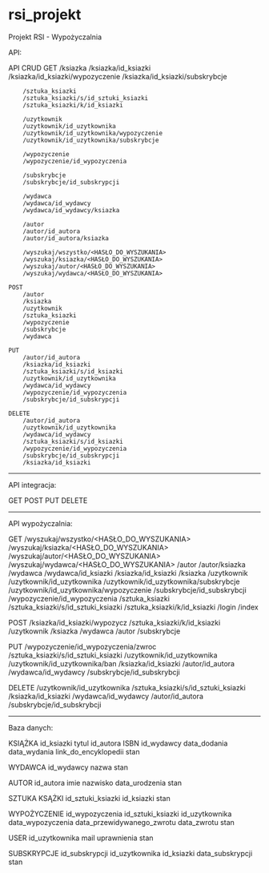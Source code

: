 # rsi_projekt
Projekt RSI - Wypożyczalnia


API:

API CRUD
	GET
		/ksiazka
		/ksiazka/id_ksiazki
		/ksiazka/id_ksiazki/wypozyczenie
		/ksiazka/id_ksiazki/subskrybcje
		
		/sztuka_ksiazki
		/sztuka_ksiazki/s/id_sztuki_ksiazki
		/sztuka_ksiazki/k/id_ksiazki
		
		/uzytkownik
		/uzytkownik/id_uzytkownika
		/uzytkownik/id_uzytkownika/wypozyczenie
		/uzytkownik/id_uzytkownika/subskrybcje
		
		/wypozyczenie
		/wypozyczenie/id_wypozyczenia
		
		/subskrybcje
		/subskrybcje/id_subskrypcji
		
		/wydawca
		/wydawca/id_wydawcy
		/wydawca/id_wydawcy/ksiazka
		
		/autor
		/autor/id_autora
		/autor/id_autora/ksiazka
		
		/wyszukaj/wszystko/<HASŁO_DO_WYSZUKANIA>
		/wyszukaj/ksiazka/<HASŁO_DO_WYSZUKANIA>
		/wyszukaj/autor/<HASŁO_DO_WYSZUKANIA>
		/wyszukaj/wydawca/<HASŁO_DO_WYSZUKANIA>
		
	POST
		/autor
		/ksiazka
		/uzytkownik
		/sztuka_ksiazki
		/wypozyczenie
		/subskrybcje
		/wydawca
		
	PUT
		/autor/id_autora
		/ksiazka/id_ksiazki
		/sztuka_ksiazki/s/id_ksiazki
		/uzytkownik/id_uzytkownika
		/wydawca/id_wydawcy
		/wypozyczenie/id_wypozyczenia
		/subskrybcje/id_subskrypcji
	
	DELETE
		/autor/id_autora
		/uzytkownik/id_uzytkownika
		/wydawca/id_wydawcy
		/sztuka_ksiazki/s/id_ksiazki
		/wypozyczenie/id_wypozyczenia
		/subskrybcje/id_subskrypcji
		/ksiazka/id_ksiazki
  __________________________________________________________

API integracja:

  GET
  POST
  PUT
  DELETE
____________________________________________________________

API wypożyczalnia:

GET
	/wyszukaj/wszystko/<HASŁO_DO_WYSZUKANIA>
	/wyszukaj/ksiazka/<HASŁO_DO_WYSZUKANIA>
	/wyszukaj/autor/<HASŁO_DO_WYSZUKANIA>
	/wyszukaj/wydawca/<HASŁO_DO_WYSZUKANIA>
	/autor
	/autor/ksiazka
	/wydawca
	/wydawca/id_ksiazki
	/ksiazka/id_ksiazki
	/ksiazka
	/uzytkownik
	/uzytkownik/id_uzytkownika
	/uzytkownik/id_uzytkownika/subskrybcje
	/uzytkownik/id_uzytkownika/wypozyczenie
	/subskrybcje/id_subskrybcji
	/wypozyczenie/id_wypozyczenia
	/sztuka_ksiazki
	/sztuka_ksiazki/s/id_sztuki_ksiazki
	/sztuka_ksiazki/k/id_ksiazki
	/login
	/index
	
	
POST
	/ksiazka/id_ksiazki/wypozycz
	/sztuka_ksiazki/k/id_ksiazki
	/uzytkownik
	/ksiazka
	/wydawca
	/autor
	/subskrybcje
	
PUT
	/wypozyczenie/id_wypozyczenia/zwroc
	/sztuka_ksiazki/s/id_sztuki_ksiazki
	/uzytkownik/id_uzytkownika
	/uzytkownik/id_uzytkownika/ban
	/ksiazka/id_ksiazki
	/autor/id_autora
	/wydawca/id_wydawcy
	/subskrybcje/id_subskrybcji
	
DELETE
	/uzytkownik/id_uzytkownika
	/sztuka_ksiazki/s/id_sztuki_ksiazki
	/ksiazka/id_ksiazki
	/wydawca/id_wydawcy
	/autor/id_autora
	/subskrybcje/id_subskrybcji
_________________________________________________________________

Baza danych:

KSIĄŻKA
id_ksiazki
tytul
id_autora
ISBN
id_wydawcy
data_dodania
data_wydania
link_do_encyklopedii
stan

WYDAWCA
id_wydawcy
nazwa
stan

AUTOR
id_autora
imie
nazwisko
data_urodzenia
stan

SZTUKA KSĄŻKI
id_sztuki_ksiazki
id_ksiazki
stan

WYPOŻYCZENIE
id_wypozyczenia
id_sztuki_ksiazki
id_uzytkownika
data_wypozyczenia
data_przewidywanego_zwrotu
data_zwrotu
stan

USER
id_uzytkownika
mail
uprawnienia
stan

SUBSKRYPCJE
id_subskrypcji
id_uzytkownika
id_ksiazki
data_subskrypcji
stan
